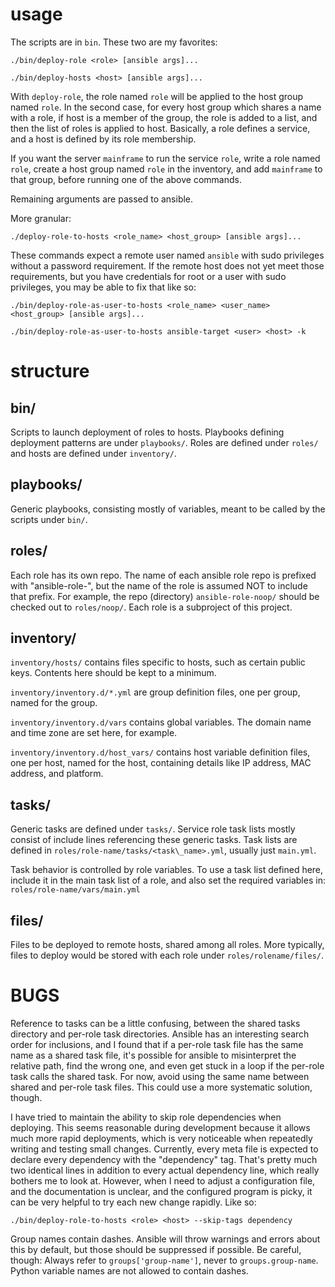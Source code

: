 # usage

The scripts are in `bin`.  These two are my favorites:

  `./bin/deploy-role <role> [ansible args]...`

  `./bin/deploy-hosts <host> [ansible args]...`

With `deploy-role`, the role named `role` will be applied to the host
group named `role`.  In the second case, for every host group which shares
a name with a role, if host is a member of the group, the role is added to
a list, and then the list of roles is applied to host.  Basically, a role
defines a service, and a host is defined by its role membership.

If you want the server `mainframe` to run the service `role`, write a role
named `role`, create a host group named `role` in the inventory, and
add `mainframe` to that group, before running one of the above commands.

Remaining arguments are passed to ansible.

More granular:

  `./deploy-role-to-hosts <role_name> <host_group> [ansible args]...`

These commands expect a remote user named `ansible` with sudo privileges
without a password requirement.  If the remote host does not yet meet those
requirements, but you have credentials for root or a user with sudo privileges,
you may be able to fix that like so:

  `./bin/deploy-role-as-user-to-hosts <role_name> <user_name> <host_group> [ansible args]...`

  `./bin/deploy-role-as-user-to-hosts ansible-target <user> <host> -k`

# structure

## bin/

Scripts to launch deployment of roles to hosts.  Playbooks defining deployment patterns are under `playbooks/`.  Roles are defined under `roles/` and hosts are defined under `inventory/`.

## playbooks/

Generic playbooks, consisting mostly of variables, meant to be called by the scripts under `bin/`.

## roles/

Each role has its own repo.  The name of each ansible role repo is prefixed
with "ansible-role-", but the name of the role is assumed NOT to include that
prefix.  For example, the repo (directory) `ansible-role-noop/` should be
checked out to `roles/noop/`.  Each role is a subproject of this project.

## inventory/

`inventory/hosts/` contains files specific to hosts, such as certain public
keys.  Contents here should be kept to a minimum.

`inventory/inventory.d/*.yml` are group definition files, one per group, named
for the group.

`inventory/inventory.d/vars` contains global variables.  The domain name and
time zone are set here, for example.

`inventory/inventory.d/host_vars/` contains host variable definition files, one
per host, named for the host, containing details like IP address, MAC address,
and platform.

## tasks/

Generic tasks are defined under `tasks/`.  Service role task lists mostly
consist of include lines referencing these generic tasks.  Task lists are
defined in `roles/role-name/tasks/<task\_name>.yml`, usually just `main.yml`.

Task behavior is controlled by role variables.  To use a task list defined
here, include it in the main task list of a role, and also set the required
variables in:  `roles/role-name/vars/main.yml`

## files/

Files to be deployed to remote hosts, shared among all roles.  More typically,
files to deploy would be stored with each role under `roles/rolename/files/`.

# BUGS

Reference to tasks can be a little confusing, between the shared tasks
directory and per-role task directories.  Ansible has an interesting search
order for inclusions, and I found that if a per-role task file has the same
name as a shared task file, it's possible for ansible to misinterpret the
relative path, find the wrong one, and even get stuck in a loop if the per-role
task calls the shared task.  For now, avoid using the same name between shared
and per-role task files.  This could use a more systematic solution, though.

I have tried to maintain the ability to skip role dependencies when deploying.
This seems reasonable during development because it allows much more rapid
deployments, which is very noticeable when repeatedly writing and testing small
changes.  Currently, every meta file is expected to declare every dependency
with the "dependency" tag.  That's pretty much two identical lines in addition
to every actual dependency line, which really bothers me to look at.  However,
when I need to adjust a configuration file, and the documentation is unclear,
and the configured program is picky, it can be very helpful to try each new
change rapidly.  Like so:

```
./bin/deploy-role-to-hosts <role> <host> --skip-tags dependency
```

Group names contain dashes.  Ansible will throw warnings and errors about this
by default, but those should be suppressed if possible.  Be careful, though:
Always refer to `groups['group-name']`, never to `groups.group-name`.  Python
variable names are not allowed to contain dashes.
